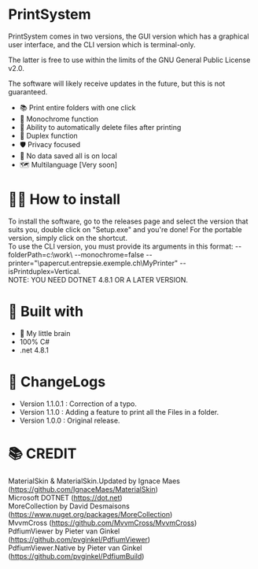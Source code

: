 # PrintSystem

PrintSystem comes in two versions, the GUI version which has a graphical user interface, and the CLI version which is terminal-only.

The latter is free to use within the limits of the GNU General Public License v2.0.

The software will likely receive updates in the future, but this is not guaranteed.

-   📚 Print entire folders with one click
-   🎨 Monochrome function
-   🚮 Ability to automatically delete files after printing
-   💫 Duplex function
-   🛡 Privacy focused
-   🌟 No data saved all is on local
-   🗺 Multilanguage [Very soon]

# 🏃‍♀️ How to install
To install the software, go to the releases page and select the version that suits you, double click on "Setup.exe" and you're done! For the portable version, simply click on the shortcut.
<br>
To use the CLI version, you must provide its arguments in this format: --folderPath=c:\work\ --monochrome=false --printer="\papercut.entrepsie.exemple.ch\MyPrinter" --isPrintduplex=Vertical.
<br> NOTE: YOU NEED DOTNET 4.8.1 OR A LATER VERSION.

# 🔨 Built with
-   🧠 My little brain<br>
-   100% C#<br>
-   .net 4.8.1

# 📜 ChangeLogs
-   Version 1.1.0.1 : Correction of a typo.
-   Version 1.1.0 : Adding a feature to print all the Files in a folder.
-   Version 1.0.0 : Original release.

# 📚 CREDIT
MaterialSkin & MaterialSkin.Updated by Ignace Maes (https://github.com/IgnaceMaes/MaterialSkin)
<br>
Microsoft DOTNET (https://dot.net)
<br>
MoreCollection by David Desmaisons (https://www.nuget.org/packages/MoreCollection)
<br>
MvvmCross (https://github.com/MvvmCross/MvvmCross)
<br>
PdfiumViewer by Pieter van Ginkel (https://github.com/pvginkel/PdfiumViewer)
<br>
PdfiumViewer.Native by Pieter van Ginkel (https://github.com/pvginkel/PdfiumBuild)
